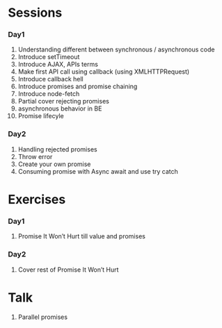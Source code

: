 # Sessions

### Day1
1. Understanding different between synchronous / asynchronous code
2. Introduce setTimeout
3. Introduce AJAX, APIs terms
4. Make first API call using callback (using XMLHTTPRequest)
5. Introduce callback hell
7. Introduce promises and promise chaining
8. Introduce node-fetch
8. Partial cover rejecting promises
9. asynchronous behavior in BE
10. Promise lifecyle

### Day2
1. Handling rejected promises
2. Throw error
3. Create your own promise
4. Consuming promise with Async await and use try catch

# Exercises
### Day1
1. Promise It Won’t Hurt till value and promises

### Day2
1. Cover rest of Promise It Won’t Hurt

# Talk
1. Parallel promises
